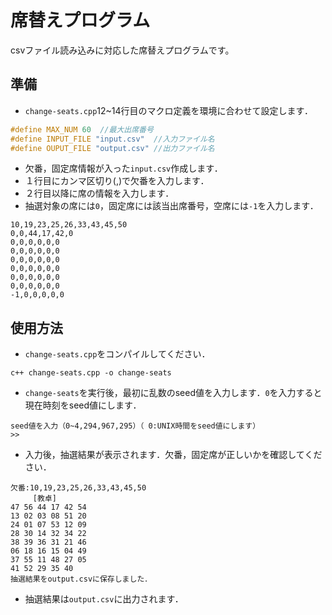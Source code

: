 # 席替えプログラム

csvファイル読み込みに対応した席替えプログラムです。

## 準備
- `change-seats.cpp`12~14行目のマクロ定義を環境に合わせて設定します．
```cpp:change-seats.cpp
#define MAX_NUM 60	//最大出席番号
#define INPUT_FILE "input.csv"	//入力ファイル名
#define OUPUT_FILE "output.csv"	//出力ファイル名
```
- 欠番，固定席情報が入った`input.csv`作成します．
- １行目にカンマ区切り(,)で欠番を入力します．
- ２行目以降に席の情報を入力します．
- 抽選対象の席には`0`，固定席には該当出席番号，空席には`-1`を入力します．
```
10,19,23,25,26,33,43,45,50
0,0,44,17,42,0
0,0,0,0,0,0
0,0,0,0,0,0
0,0,0,0,0,0
0,0,0,0,0,0
0,0,0,0,0,0
0,0,0,0,0,0
-1,0,0,0,0,0
```

## 使用方法
- `change-seats.cpp`をコンパイルしてください．
```
c++ change-seats.cpp -o change-seats
```
- `change-seats`を実行後，最初に乱数のseed値を入力します．`0`を入力すると現在時刻をseed値にします．
```
seed値を入力（0~4,294,967,295）（ 0:UNIX時間をseed値にします）
>>
```

- 入力後，抽選結果が表示されます．欠番，固定席が正しいかを確認してください．
``` 
欠番:10,19,23,25,26,33,43,45,50
     [教卓]
47 56 44 17 42 54             
13 02 03 08 51 20             
24 01 07 53 12 09             
28 30 14 32 34 22             
38 39 36 31 21 46             
06 18 16 15 04 49             
37 55 11 48 27 05             
41 52 29 35 40                
抽選結果をoutput.csvに保存しました．
```
- 抽選結果は`output.csv`に出力されます．